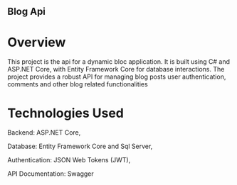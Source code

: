 ## Blog Api

# Overview 

This project is the api for a dynamic bloc application. It is built using C# and ASP.NET Core, with Entity Framework Core for database interactions.
The project provides a robust API for managing blog posts user authentication, comments and other blog related functionalities

# Technologies Used 

Backend: ASP.NET Core,

Database: Entity Framework Core and Sql Server,

Authentication: JSON Web Tokens (JWT),

API Documentation: Swagger
